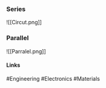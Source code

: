 
### Series
![[Circut.png]]

### Parallel

![[Parralel.png]]

#### Links
#Engineering #Electronics #Materials 
